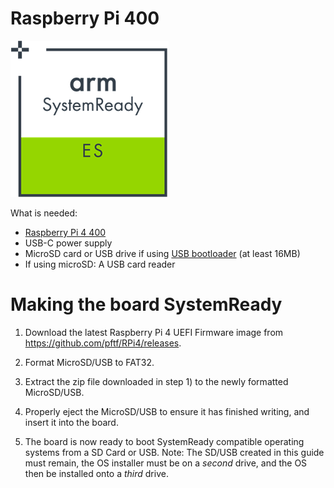# Raspberry Pi 400

![SystemReady-ES Certified](../../_assets/systemready_icons/es.png)

What is needed:
- [Raspberry Pi 4 400](https://www.raspberrypi.org/products/raspberry-pi-400-unit/)
- USB-C power supply
- MicroSD card or USB drive if using [USB bootloader](https://www.raspberrypi.org/documentation/hardware/raspberrypi/bootmodes/msd.md) (at least 16MB)
- If using microSD: A USB card reader

# Making the board SystemReady
1) Download the latest Raspberry Pi 4 UEFI Firmware image from https://github.com/pftf/RPi4/releases.

2) Format MicroSD/USB to FAT32.

3) Extract the zip file downloaded in step 1) to the newly formatted
   MicroSD/USB.

4) Properly eject the MicroSD/USB to ensure it has finished writing, and insert
   it into the board.

5) The board is now ready to boot SystemReady compatible operating systems from
   a SD Card or USB. Note: The SD/USB created in this guide must remain, the OS
   installer must be on a *second* drive, and the OS then be installed onto a
   *third* drive.


